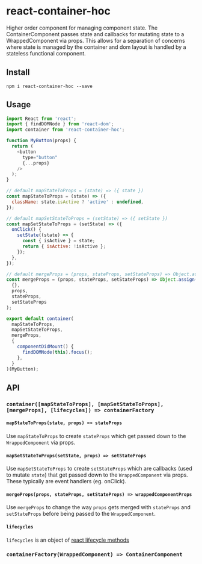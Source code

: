 # react-container-hoc

Higher order component for managing component state. The ContainerComponent passes state and callbacks for mutating state to a WrappedComponent via props. This allows for a separation of concerns where state is managed by the container and dom layout is handled by a stateless functional component.

## Install
```
npm i react-container-hoc --save
```

## Usage

```js
import React from 'react';
import { findDOMNode } from 'react-dom';
import container from 'react-container-hoc';

function MyButton(props) {
  return (
    <button
      type="button"
      {...props}
    />
  );
}

// default mapStateToProps = (state) => ({ state })
const mapStateToProps = (state) => ({
  className: state.isActive ? 'active' : undefined,
});

// default mapSetStateToProps = (setState) => ({ setState })
const mapSetStateToProps = (setState) => ({
  onClick() {
    setState((state) => {
      const { isActive } = state;
      return { isActive: !isActive };
    });
  },
});

// default mergeProps = (props, stateProps, setStateProps) => Object.assign({}, props, stateProps, setStateProps)
const mergeProps = (props, stateProps, setStateProps) => Object.assign(
  {},
  props,
  stateProps,
  setStateProps
);

export default container(
  mapStateToProps,
  mapSetStateToProps,
  mergeProps,
  {
    componentDidMount() {
      findDOMNode(this).focus();
    },
  }
)(MyButton);

```

## API

### `container([mapStateToProps], [mapSetStateToProps], [mergeProps], [lifecycles]) => containerFactory`

#### `mapStateToProps(state, props) => stateProps`
Use `mapStateToProps` to create `stateProps` which get passed down to the `WrappedComponent` via props.

#### `mapSetStateToProps(setState, props) => setStateProps`
Use `mapSetStateToProps` to create `setStateProps` which are callbacks (used to mutate `state`) that get passed down to the `WrappedComponent` via props. These typically are event handlers (eg. onClick).

#### `mergeProps(props, stateProps, setStateProps) => wrappedComponentProps`
Use `mergeProps` to change the way `props` gets merged with `stateProps` and `setStateProps` before being passed to the `WrappedComponent`.

#### `lifecycles`
`lifecycles` is an object of [react lifecycle methods](https://facebook.github.io/react/docs/component-specs.html#lifecycle-methods)

### `containerFactory(WrappedComponent) => ContainerComponent`
